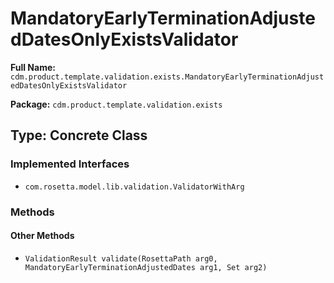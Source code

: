 # MandatoryEarlyTerminationAdjustedDatesOnlyExistsValidator

**Full Name:** `cdm.product.template.validation.exists.MandatoryEarlyTerminationAdjustedDatesOnlyExistsValidator`

**Package:** `cdm.product.template.validation.exists`

## Type: Concrete Class

### Implemented Interfaces

- `com.rosetta.model.lib.validation.ValidatorWithArg`

### Methods

#### Other Methods

- `ValidationResult validate(RosettaPath arg0, MandatoryEarlyTerminationAdjustedDates arg1, Set arg2)`

